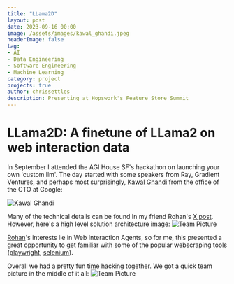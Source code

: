 ```yaml
---
title: "LLama2D"
layout: post
date: 2023-09-16 00:00
image: /assets/images/kawal_ghandi.jpeg
headerImage: false
tag:
- AI
- Data Engineering
- Software Engineering
- Machine Learning
category: project
projects: true
author: chrissettles
description: Presenting at Hopswork's Feature Store Summit
---
```

# LLama2D: A finetune of LLama2 on web interaction data

In September I attended the AGI House SF's hackathon on launching your own 'custom llm'. The day started with some speakers from Ray, Gradient Ventures, and perhaps most surprisingly, [Kawal Ghandi](https://www.linkedin.com/in/kgandhi/) from the office of the CTO at Google: 


![Kawal Ghandi](https://raw.githubusercontent.com/neverSettles/neverSettles.github.io/gh-pages/assets/images/kawal_ghandi.jpeg)


Many of the technical details can be found In my friend Rohan's [X post](https://x.com/khoomeik/status/1753511199877333254?s=20). 
However, here's a high level solution architecture image:
![Team Picture](https://raw.githubusercontent.com/neverSettles/neverSettles.github.io/gh-pages/assets/images/llama2d_solution.jpeg)

[Rohan](https://rpandey.tech/)'s interests lie in Web Interaction Agents, so for me, this presented a great opportunity to get familiar with some of the popular webscraping tools ([playwright](https://github.com/microsoft/playwright-python), [selenium](https://www.geeksforgeeks.org/selenium-python-tutorial/)). 


Overall we had a pretty fun time hacking together. We got a quick team picture in the middle of it all:
![Team Picture](https://raw.githubusercontent.com/neverSettles/neverSettles.github.io/gh-pages/assets/images/llama2d_teampic.jpeg)

